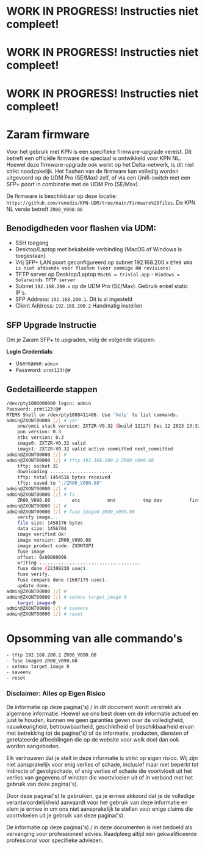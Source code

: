 # WORK IN PROGRESS! Instructies niet compleet!
# WORK IN PROGRESS! Instructies niet compleet!
# WORK IN PROGRESS! Instructies niet compleet!

# Zaram firmware
Voor het gebruik met KPN is een specifieke firmware-upgrade vereist. Dit betreft een officiële firmware die speciaal is ontwikkeld voor KPN NL. Hoewel deze firmware-upgrade ook werkt op het Delta-netwerk, is dit niet strikt noodzakelijk. Het flashen van de firmware kan volledig worden uitgevoerd op de UDM Pro (SE/Max) zelf, of via een Unifi-switch met een SFP+ poort in combinatie met de UDM Pro (SE/Max).

De firmware is beschikbaar op deze locatie: ```https://github.com/renedis/KPN-UDM/tree/main/Firmware%20files```.
De KPN NL versie betreft `ZR00_V090.08`

## Benodigdheden voor flashen via UDM:
   - SSH toegang
   - Desktop/Laptop met bekabelde verbinding (MacOS of Windows is toegestaan)
   - Vrij SFP+ LAN poort geconfigureerd op subnet 192.168.200.x `ETH9 WAN is niet afdoende voor flashen (voor sommige HW revisions)`
   - TFTP server op Desktop/Laptop `MacOS = trivial.app` - `Windows = Solarwinds TFTP server`
   - Subnet `192.168.200.x` op de UDM Pro (SE/Max). Gebruik enkel static IP's.
   - SFP Address: `192.168.200.1`. Dit is al ingesteld
   - Client Address: `192.168.200.2` Handmatig instellen

## SFP Upgrade Instructie

Om je Zaram SFP+ te upgraden, volg de volgende stappen:

**Login Credentials**:
   - Username: `admin`
   - Password: `zrmt123!@#`

## Gedetailleerde stappen

```bash
/dev/pty1000000000 login: admin
Password: zrmt123!@#
RTEMS Shell on /dev/pty1088411488. Use 'help' to list commands.
admin@ZXONT00000 [/] # ver
    onu/omci stack version: ZXTZR-V0.32 (build 12127) Dec 12 2023 13:32:25
    pon version: 0.3
    ethc version: 0.3
    image0: ZXTZR-V0.32 valid
    image1: ZXTZR-V0.32 valid active committed next_committed
admin@ZXONT00000 [/] #
admin@ZXONT00000 [/] # tftp 192.168.200.2 ZR00_V090.08
    tftp: socket 31
    downloading .......................
    tftp: total 1454516 bytes received
    tftp: saved to "./ZR00_V090.08"
admin@ZXONT00000 [/] #
admin@ZXONT00000 [/] # ls
    ZR00_V090.08        etc          mnt          tmp dev          firmware     test
admin@ZXONT00000 [/] #
admin@ZXONT00000 [/] # fuse image0 ZR00_V090.08
    verify image...
    file size: 1458176 bytes
    data size: 1456704
    image verified Ok!
    image version: ZR00_V090.08
    image product code: ZXONTXPI
    fuse image
	offset: 0x00080000
	writing .....................................
	fuse done (22309230 usec).
	fuse verify.
	fuse compare done (1607175 usec).
	update done.
admin@ZXONT00000 [/] #
admin@ZXONT00000 [/] # setenv target_image 0
	target_image=0
admin@ZXONT00000 [/] # saveenv
admin@ZXONT00000 [/] # reset
```

# Opsomming van alle commando's
```bash
- tftp 192.168.200.2 ZR00_V090.08
- fuse image0 ZR00_V090.08
- setenv target_image 0	
- saveenv
- reset
```

### Disclaimer: Alles op Eigen Risico
De informatie op deze pagina('s) / in dit document wordt verstrekt als algemene informatie. Hoewel we ons best doen om de informatie actueel en juist te houden, kunnen we geen garanties geven over de volledigheid, nauwkeurigheid, betrouwbaarheid, geschiktheid of beschikbaarheid ervan met betrekking tot de pagina('s) of de informatie, producten, diensten of gerelateerde afbeeldingen die op de website voor welk doel dan ook worden aangeboden.

Elk vertrouwen dat je stelt in deze informatie is strikt op eigen risico. Wij zijn niet aansprakelijk voor enig verlies of schade, inclusief maar niet beperkt tot indirecte of gevolgschade, of enig verlies of schade die voortvloeit uit het verlies van gegevens of winsten die voortvloeien uit of in verband met het gebruik van deze pagina('s).

Door deze pagina('s) te gebruiken, ga je ermee akkoord dat je de volledige verantwoordelijkheid aanvaardt voor het gebruik van deze informatie en stem je ermee in om ons niet aansprakelijk te stellen voor enige claims die voortvloeien uit je gebruik van deze pagina('s).

De informatie op deze pagina('s) / in deze documenten is niet bedoeld als vervanging voor professioneel advies. Raadpleeg altijd een gekwalificeerde professional voor specifieke adviezen.
